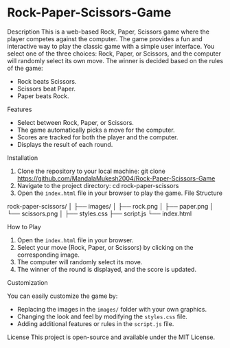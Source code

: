# Rock-Paper-Scissors-Game
Description
This is a web-based Rock, Paper, Scissors game where the player competes against the computer. The game provides a fun and interactive way to play the classic game with a simple user interface. You select one of the three choices: Rock, Paper, or Scissors, and the computer will randomly select its own move. The winner is decided based on the rules of the game:

- Rock beats Scissors.
- Scissors beat Paper.
- Paper beats Rock.

Features

- Select between Rock, Paper, or Scissors.
- The game automatically picks a move for the computer.
- Scores are tracked for both the player and the computer.
- Displays the result of each round.

Installation
1. Clone the repository to your local machine:
git clone https://github.com/MandalaMukesh2004/Rock-Paper-Scissors-Game
2. Navigate to the project directory:
cd rock-paper-scissors
3. Open the `index.html` file in your browser to play the game.
File Structure

rock-paper-scissors/
│
├── images/
│   ├── rock.png
│   ├── paper.png
│   └── scissors.png
│
├── styles.css
├── script.js
└── index.html

How to Play

1. Open the `index.html` file in your browser.
2. Select your move (Rock, Paper, or Scissors) by clicking on the corresponding image.
3. The computer will randomly select its move.
4. The winner of the round is displayed, and the score is updated.

Customization

You can easily customize the game by:
- Replacing the images in the `images/` folder with your own graphics.
- Changing the look and feel by modifying the `styles.css` file.
- Adding additional features or rules in the `script.js` file.

License
This project is open-source and available under the MIT License.
